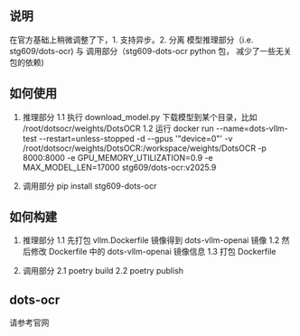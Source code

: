 ## 说明
在官方基础上稍微调整了下，1. 支持异步。2. 分离 模型推理部分（i.e. stg609/dots-ocr) 与 调用部分（stg609-dots-ocr python 包， 减少了一些无关包的依赖)

## 如何使用
1. 推理部分
1.1 执行 download_model.py 下载模型到某个目录，比如 /root/dotsocr/weights/DotsOCR
1.2 运行
docker run --name=dots-vllm-test --restart=unless-stopped -d --gpus '"device=0"' -v /root/dotsocr/weights/DotsOCR:/workspace/weights/DotsOCR -p 8000:8000 -e GPU_MEMORY_UTILIZATION=0.9  -e MAX_MODEL_LEN=17000  stg609/dots-ocr:v2025.9

2. 调用部分
pip install stg609-dots-ocr

## 如何构建
1. 推理部分
1.1 先打包 vllm.Dockerfile 镜像得到 dots-vllm-openai 镜像
1.2 然后修改 Dockerfile 中的 dots-vllm-openai 镜像信息
1.3 打包 Dockerfile

2. 调用部分
2.1 poetry build
2.2 poetry publish

## dots-ocr
请参考官网